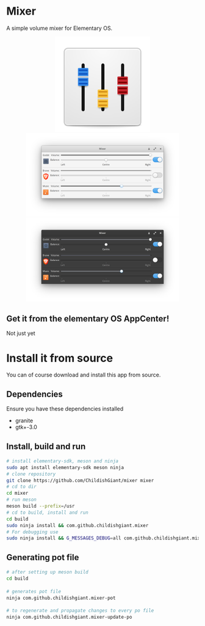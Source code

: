 # Mixer

A simple volume mixer for Elementary OS.

<p align="center">
<img width="250" src="data/icons/com.github.childishgiant.mixer.svg" alt="Logo">
<br>
<img width="400" src="docs/light.png" alt="Light mode">
<img width="400" src="docs/dark.png" alt="Dark mode">
</p>

## Get it from the elementary OS AppCenter!

<!-- [![Get it on AppCenter](https://appcenter.elementary.io/badge.svg)](https://appcenter.elementary.io/mixer)

This app is available on the elementary OS AppCenter. -->

Not just yet

# Install it from source

You can of course download and install this app from source.

## Dependencies

Ensure you have these dependencies installed

* granite
* gtk+-3.0

## Install, build and run

```bash
# install elementary-sdk, meson and ninja
sudo apt install elementary-sdk meson ninja
# clone repository
git clone https://github.com/ChildishGiant/mixer mixer
# cd to dir
cd mixer
# run meson
meson build --prefix=/usr
# cd to build, install and run
cd build
sudo ninja install && com.github.childishgiant.mixer
# For debugging use
sudo ninja install && G_MESSAGES_DEBUG=all com.github.childishgiant.mixer
```

## Generating pot file

```bash
# after setting up meson build
cd build

# generates pot file
ninja com.github.childishgiant.mixer-pot

# to regenerate and propagate changes to every po file
ninja com.github.childishgiant.mixer-update-po
```
